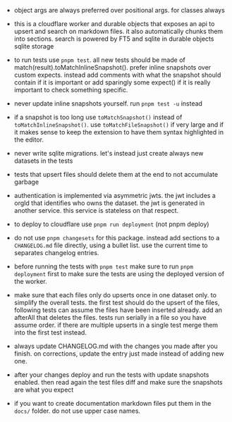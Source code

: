- object args are always preferred over positional args. for classes always


- this is a cloudflare worker and durable objects that exposes an api to upsert and search on markdown files. it also automatically chunks them into sections. search is powered by FT5 and sqlite in durable objects sqlite storage

- to run tests use `pnpm test`. all new tests should be made of match(result).toMatchInlineSnapshot(). prefer inline snapshots over custom expects. instead add comments with what the snapshot should contain if it is important or add sparingly some expect() if it is really important to check something specific.

- never update inline snapshots yourself. run `pnpm test -u` instead

- if a snapshot is too long use `toMatchSnapshot()` instead of `toMatchInlineSnapshot()`. use `toMatchFileSnapshot()` if very large and if it makes sense to keep the extension to have them syntax highlighted in the editor.

- never write sqlite migrations. let's instead just create always new datasets in the tests

- tests that upsert files should delete them at the end to not accumulate garbage

- authentication is implemented via asymmetric jwts. the jwt includes a orgId that identifies who owns the dataset. the jwt is generated in another service. this service is stateless on that respect.

- to deploy to cloudflare use `pnpm run deployment` (not pnpm deploy)

- do not use `pnpm changesets` for this package. instead add sections to a `CHANGELOG.md` file directly, using a bullet list. use the current time to separates changelog entries.

- before running the tests with `pnpm test` make sure to run `pnpm deployment` first to make sure the tests are using the deployed version of the worker.

- make sure that each files only do upserts once in one dataset only. to simplify the overall tests. the first test should do the upsert of the files, following tests can assume the files have been inserted already. add an afterAll that deletes the files. tests run serially in a file so you have assume order. if there are multiple upserts in a single test merge them into the first test instead.

- always update CHANGELOG.md with the changes you made after you finish. on corrections, update the entry just made instead of adding new one.

- after your changes deploy and run the tests with update snapshots enabled. then read again the test files diff and make sure the snapshots are what you expect

- if you want to create documentation markdown files put them in the `docs/` folder. do not use upper case names.
